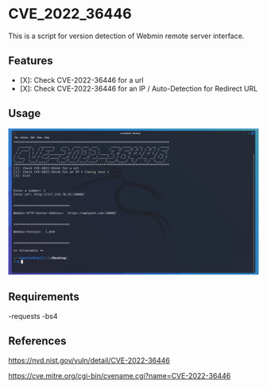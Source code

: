 # CVE_2022_36446
This is a script for version detection of Webmin remote server interface.


## Features

- [X]: Check CVE-2022-36446 for a url
- [X]: Check CVE-2022-36446 for an IP / Auto-Detection for Redirect URL

## Usage

![alt text](https://github.com/monzaviman/CVE_2022_36446/blob/main/CVE_2022_36446.png?raw=true)

## Requirements

-requests
-bs4

## References
https://nvd.nist.gov/vuln/detail/CVE-2022-36446

https://cve.mitre.org/cgi-bin/cvename.cgi?name=CVE-2022-36446
